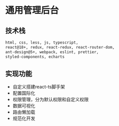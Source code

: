 # 通用管理后台

## 技术栈

```html
html, css, less, js, typescript,
react@18+, redux, react-redux, react-router-dom, 
ant-design@5+, webpack, eslint, prettier, 
styled-components, echarts
```
## 实现功能

- 自定义搭建react-ts脚手架
- 配置国际化
- 权限管理，分为默认权限和自定义权限
- 数据可视化
- 路由懒加载
- 规范化开发